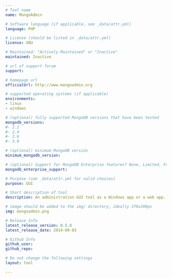 ```yaml
---
# Tool name
name: MongoAdmin

# Software language (if applicable, see _data/attr.yml)
language: PHP

# License (should be listed in _data/attr.yml)
license: GNU

# Maintained: "Actively Maintained" or "Inactive"
maintained: Inactive

# url of support forum
support: 

# homepage url
officialUrl: http://www.mongoadmin.org

# supported operating systems (if applicable)
environments:
- linux
- windows

# (optional) fully supported MongoDB versions that have been tested
mongodb_versions:
#- 2.2
#- 2.4
#- 2.6
#- 3.0

# (optional) minimum MongoDB version
minimum_mongodb_version:

# (optional) Support for MongoDB Enterprise features? None, Limited, Full
mongodb_enterprise_support: 

# Purpose (see _data/attr.yml for valid choices)
purpose: GUI

# Short description of tool
description: An administration GUI tool as a Windows app or a web app.

# image should be added to the img/ directory, ideally 370x200px
img: mongoadmin.png

# Release Info
latest_release_version: 0.5.8
latest_release_date: 2014-09-03

# Github Info
github_user: 
github_repo: 

# Do not change the following settings
layout: tool

---
```

